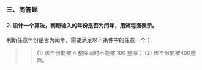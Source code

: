 ### 三、简答题
#### 2. 设计一个算法，判断输入的年份是否为闰年，用流程图表示。
判断任意年份是否为闰年，需要满足以下条件中的任意一个：

>> (1) 该年份能被 4 整除同时不能被 100 整除；
>> (2) 该年份能被400整除。
